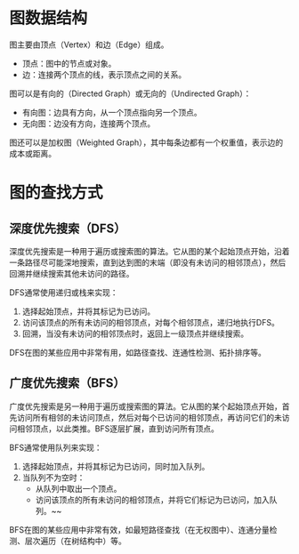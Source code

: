 # 图数据结构
图主要由顶点（Vertex）和边（Edge）组成。
* 顶点：图中的节点或对象。
* 边：连接两个顶点的线，表示顶点之间的关系。

图可以是有向的（Directed Graph）或无向的（Undirected Graph）：
* 有向图：边具有方向，从一个顶点指向另一个顶点。
* 无向图：边没有方向，连接两个顶点。

图还可以是加权图（Weighted Graph），其中每条边都有一个权重值，表示边的成本或距离。

# 图的查找方式
## 深度优先搜索（DFS）
深度优先搜索是一种用于遍历或搜索图的算法。它从图的某个起始顶点开始，沿着一条路径尽可能深地搜索，直到达到图的末端（即没有未访问的相邻顶点），然后回溯并继续搜索其他未访问的路径。

DFS通常使用递归或栈来实现：
1. 选择起始顶点，并将其标记为已访问。
2. 访问该顶点的所有未访问的相邻顶点，对每个相邻顶点，递归地执行DFS。
3. 回溯，当没有未访问的相邻顶点时，返回上一级顶点并继续搜索。

DFS在图的某些应用中非常有用，如路径查找、连通性检测、拓扑排序等。

## 广度优先搜索（BFS）
广度优先搜索是另一种用于遍历或搜索图的算法。它从图的某个起始顶点开始，首先访问所有相邻的未访问顶点，然后对每个已访问的相邻顶点，再访问它们的未访问相邻顶点，以此类推。BFS逐层扩展，直到访问所有顶点。

BFS通常使用队列来实现：
1. 选择起始顶点，并将其标记为已访问，同时加入队列。 
2. 当队列不为空时：
   * 从队列中取出一个顶点。
   * 访问该顶点的所有未访问的相邻顶点，并将它们标记为已访问，加入队列。~~

BFS在图的某些应用中非常有效，如最短路径查找（在无权图中）、连通分量检测、层次遍历（在树结构中）等。

